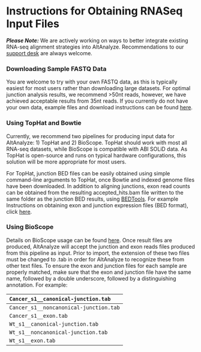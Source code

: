 # Instructions for Obtaining RNASeq Input Files #

**_Please Note:_** We are actively working on ways to better integrate existing RNA-seq alignment strategies into AltAnalyze. Recommendations to our [support desk](ContactUs.md) are always welcome.

### Downloading Sample FASTQ Data ###

You are welcome to try with your own FASTQ data, as this is typically easiest for most users rather than downloading large datasets. For optimal junction analysis results, we recommend >50nt reads, however, we have achieved acceptable results from 35nt reads. If you currently do not have your own data, example files and download instructions can be found [here](DownloadFASTQ.md).

### Using TopHat and Bowtie ###

Currently, we recommend two pipelines for producing input data for AltAnalyze: 1) TopHat and 2) BioScope. TopHat should work with most all RNA-seq datasets, while BioScope is compatible with ABI SOLiD data. As TopHat is open-source and runs on typical hardware configurations, this solution will be more appropriate for most users.

For TopHat, junction BED files can be easily obtained using simple command-line arguments to TopHat, once Bowtie and indexed genome files have been downloaded. In addition to aligning junctions, exon read counts can be obtained from the resulting accepted\_hits.bam file written to the same folder as the junction BED results, using [BEDTools](BEDTools.md). For example Instructions on obtaining exon and junction expression files (BED format), click [here](BAMtoBED.md).

### Using BioScope ###

Details on BioScope usage can be found [here](http://www3.appliedbiosystems.com/cms/groups/global_marketing_group/documents/generaldocuments/cms_074971.pdf). Once result files are produced, AltAnalyze will accept the junction and exon reads files produced from this pipeline as input. Prior to import, the extension of these two files must be changed to .tab in order for AltAnalyze to recognize these from other text files. To ensure the exon and junction files for each sample are properly matched, make sure that the exon and junction file have the same name, followed by a double underscore, followed by a distinguishing annotation. For example:

|`Cancer_s1__canonical-junction.tab`|
|:----------------------------------|
|`Cancer_s1__noncanonical-junction.tab`|
|`Cancer_s1__exon.tab`|
|`Wt_s1__canonical-junction.tab`|
|`Wt_s1__noncanonical-junction.tab`|
|`Wt_s1__exon.tab`|